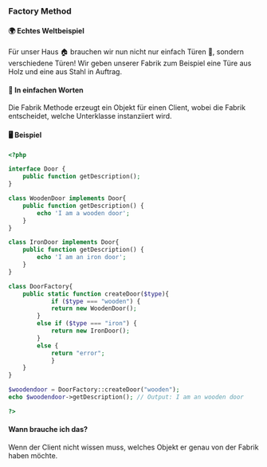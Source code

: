 ### Factory Method

#### 🌍 Echtes Weltbeispiel
Für unser Haus 🏠 brauchen wir nun nicht nur einfach Türen 🚪, sondern verschiedene Türen! Wir geben unserer Fabrik zum Beispiel eine Türe aus Holz und eine aus Stahl in Auftrag.

#### 💬 In einfachen Worten
Die Fabrik Methode erzeugt ein Objekt für einen Client, wobei die Fabrik entscheidet, welche Unterklasse instanziiert wird. 

#### 🖥 Beispiel

```php
<?php

interface Door {
    public function getDescription();
}

class WoodenDoor implements Door{
    public function getDescription() {
        echo 'I am a wooden door';
    }
}

class IronDoor implements Door{
    public function getDescription() {
        echo 'I am an iron door';
    }
}

class DoorFactory{
    public static function createDoor($type){
		    if ($type === "wooden") {
	        return new WoodenDoor();
        } 
        else if ($type === "iron") {
	        return new IronDoor();
        } 
        else {
	        return "error";
		    }
    }
}

$woodendoor = DoorFactory::createDoor("wooden");
echo $woodendoor->getDescription(); // Output: I am an wooden door

?>
```


#### Wann brauche ich das?
Wenn der Client nicht wissen muss, welches Objekt er genau von der Fabrik haben möchte. 
